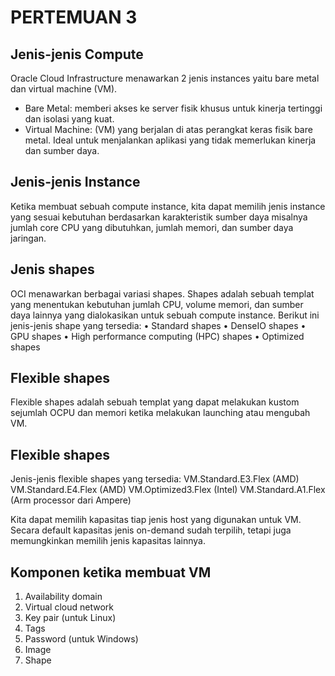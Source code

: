 # PERTEMUAN 3
## Jenis-jenis Compute
Oracle Cloud Infrastructure menawarkan 2 jenis instances yaitu bare metal dan virtual machine (VM).
- Bare Metal: memberi akses ke server fisik khusus untuk kinerja tertinggi dan isolasi yang kuat.
- Virtual Machine: (VM) yang berjalan di atas perangkat keras fisik bare metal. Ideal untuk menjalankan 
aplikasi yang tidak memerlukan kinerja dan sumber daya.

## Jenis-jenis Instance
Ketika membuat sebuah compute instance, kita dapat memilih jenis instance yang sesuai kebutuhan berdasarkan 
karakteristik sumber daya misalnya jumlah core CPU yang dibutuhkan, jumlah memori, dan sumber daya jaringan.

## Jenis shapes
OCI menawarkan berbagai variasi shapes. Shapes adalah sebuah templat yang menentukan kebutuhan jumlah CPU, 
volume memori, dan sumber daya lainnya yang dialokasikan untuk sebuah compute instance. Berikut ini 
jenis-jenis shape yang tersedia:
• Standard shapes
• DenseIO shapes
• GPU shapes
• High performance computing (HPC) shapes
• Optimized shapes

## Flexible shapes
Flexible shapes adalah sebuah templat yang dapat melakukan kustom sejumlah OCPU dan memori ketika melakukan 
launching atau mengubah VM.

## Flexible shapes
Jenis-jenis flexible shapes yang tersedia:
VM.Standard.E3.Flex (AMD)
VM.Standard.E4.Flex (AMD)
VM.Optimized3.Flex (Intel)
VM.Standard.A1.Flex (Arm processor dari Ampere)

Kita dapat memilih kapasitas tiap jenis host yang digunakan untuk VM. Secara default kapasitas jenis on-demand sudah terpilih, 
tetapi juga memungkinkan memilih jenis kapasitas lainnya.

## Komponen ketika membuat VM
1. Availability domain
2. Virtual cloud network
3. Key pair (untuk Linux)
4. Tags
5. Password (untuk Windows)
6. Image
7. Shape





